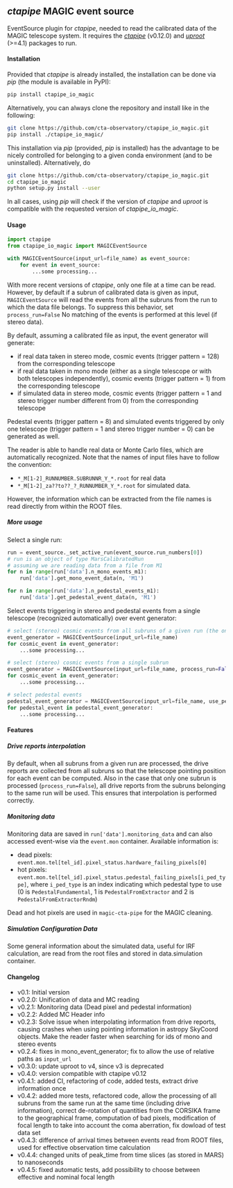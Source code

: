 ## *ctapipe* MAGIC event source

EventSource plugin for *ctapipe*, needed to read the calibrated data of the MAGIC telescope system. It requires the [*ctapipe*](https://github.com/cta-observatory/ctapipe) (v0.12.0) and [*uproot*](https://github.com/scikit-hep/uproot4) (>=4.1) packages to run.

#### Installation

Provided that *ctapipe* is already installed, the installation can be done via *pip* (the module is available in PyPI):

```bash
pip install ctapipe_io_magic
```

Alternatively, you can always clone the repository and install like in the following:

```bash
git clone https://github.com/cta-observatory/ctapipe_io_magic.git
pip install ./ctapipe_io_magic/
```

This installation via *pip* (provided, *pip* is installed) has the advantage to be nicely controlled for belonging to a given conda environment (and to be uninstalled). Alternatively, do

```bash
git clone https://github.com/cta-observatory/ctapipe_io_magic.git
cd ctapipe_io_magic
python setup.py install --user
```

In all cases, using *pip* will check if the version of *ctapipe* and *uproot* is compatible with the requested version of *ctapipe_io_magic*.

#### Usage

```python
import ctapipe
from ctapipe_io_magic import MAGICEventSource

with MAGICEventSource(input_url=file_name) as event_source:
    for event in event_source:
        ...some processing...
```

With more recent versions of *ctapipe*, only one file at a time can be read. However, by default if a subrun of calibrated data is given as input, `MAGICEventSource` will read the events from all the subruns from the run to which the data file belongs. To suppress this behavior, set `process_run=False` No matching of the events is performed at this level (if stereo data).

By default, assuming a calibrated file as input, the event generator will generate:
-   if real data taken in stereo mode, cosmic events (trigger pattern = 128) from the corresponding telescope
-   if real data taken in mono mode (either as a single telescope or with both telescopes independently), cosmic events (trigger pattern = 1) from the corresponding telescope
-   if simulated data in stereo mode, cosmic events (trigger pattern = 1 and stereo trigger number different from 0) from the corresponding telescope

Pedestal events (trigger pattern = 8) and simulated events triggered by only one telescope (trigger pattern = 1 and stereo trigger number = 0) can be generated as well.

The reader is able to handle real data or Monte Carlo files, which are automatically recognized. Note that the names of input files have to follow the convention:
-   `*_M[1-2]_RUNNUMBER.SUBRUNNR_Y_*.root` for real data
-   `*_M[1-2]_za??to??_?_RUNNUMBER_Y_*.root` for simulated data.

However, the information which can be extracted from the file names is read directly from within the ROOT files.

##### More usage

Select a single run:

```python
run = event_source._set_active_run(event_source.run_numbers[0])
# run is an object of type MarsCalibratedRun
# assuming we are reading data from a file from M1
for n in range(run['data'].n_mono_events_m1):
    run['data'].get_mono_event_data(n, 'M1')

for n in range(run['data'].n_pedestal_events_m1):
    run['data'].get_pedestal_event_data(n, 'M1')
```

Select events triggering in stereo and pedestal events from a single telescope (recognized automatically) over event generator:

```python
# select (stereo) cosmic events from all subruns of a given run (the one to which file_name belongs)
event_generator = MAGICEventSource(input_url=file_name)
for cosmic_event in event_generator:
    ...some processing...

# select (stereo) cosmic events from a single subrun
event_generator = MAGICEventSource(input_url=file_name, process_run=False)
for cosmic_event in event_generator:
    ...some processing...

# select pedestal events
pedestal_event_generator = MAGICEventSource(input_url=file_name, use_pedestals=True)
for pedestal_event in pedestal_event_generator:
    ...some processing...
```

#### Features

##### Drive reports interpolation

By default, when all subruns from a given run are processed, the drive reports are collected from all subruns so that the telescope pointing position for each event can be computed. Also in the case that only one subrun is processed (`process_run=False`), all drive reports from the subruns belonging to the same run will be used. This ensures that interpolation is performed correctly.

##### Monitoring data

Monitoring data are saved in `run['data'].monitoring_data` and can also accessed event-wise via the `event.mon` container. Available information is:
-   dead pixels: `event.mon.tel[tel_id].pixel_status.hardware_failing_pixels[0]`
-   hot pixels:  `event.mon.tel[tel_id].pixel_status.pedestal_failing_pixels[i_ped_type]`, where `i_ped_type` is an index indicating which pedestal type to use (0 is `PedestalFundamental`, 1 is `PedestalFromExtractor` and 2 is `PedestalFromExtractorRndm`)

Dead and hot pixels are used in `magic-cta-pipe` for the MAGIC cleaning.

##### Simulation Configuration Data
Some general information about the simulated data, useful for IRF calculation, are read from the root files and stored in data.simulation container.

#### Changelog

-   v0.1: Initial version
-   v0.2.0: Unification of data and MC reading
-   v0.2.1: Monitoring data (Dead pixel and pedestal information)
-   v0.2.2: Added MC Header info
-   v0.2.3: Solve issue when interpolating information from drive reports, causing crashes when using pointing information in astropy SkyCoord objects. Make the reader faster when searching for ids of mono and stereo events
-   v0.2.4: fixes in mono_event_generator; fix to allow the use of relative paths as `input_url`
-   v0.3.0: update uproot to v4, since v3 is deprecated
-   v0.4.0: version compatible with ctapipe v0.12
-   v0.4.1: added CI, refactoring of code, added tests, extract drive information once
-   v0.4.2: added more tests, refactored code, allow the processing of all subruns from the same run at the same time (including drive information), correct de-rotation of quantities from the CORSIKA frame to the geographical frame, computation of bad pixels, modification of focal length to take into account the coma aberration, fix dowload of test data set
-   v0.4.3: difference of arrival times between events read from ROOT files, used for effective observation time calculation
-   v0.4.4: changed units of peak_time from time slices (as stored in MARS) to nanoseconds
-   v0.4.5: fixed automatic tests, add possibility to choose between effective and nominal focal length

